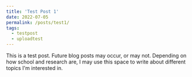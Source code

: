 ```yaml
---
title: 'Test Post 1'
date: 2022-07-05
permalink: /posts/test1/
tags:
  - testpost
  - uploadtest
---
```


This is a test post. Future blog posts may occur, or may not. Depending on how school and research are, I may use this space to write about different topics I'm interested in. 

